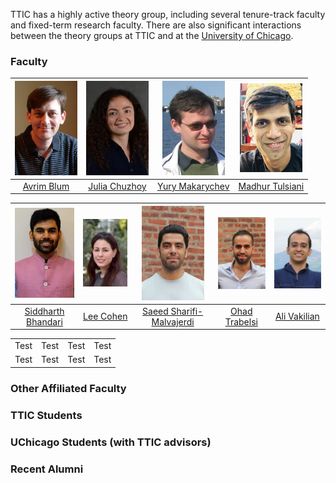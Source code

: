 

TTIC has a highly active theory group, including several tenure-track faculty and fixed-term research faculty. There are also significant interactions between the theory groups at TTIC and at the [University of Chicago](http://theory.cs.uchicago.edu).




### Faculty

|      <img src="avrim.jpg" width="100">      |        <img src="julia.jpg" width="100">        |        <img src="yury.jpg" width="100">         |         <img src="madhur.jpg" width="100">         |
| :-----------------------------------------: | :---------------------------------------------: | :---------------------------------------------: | :------------------------------------------------: |
| [Avrim Blum](https://home.ttic.edu/~avrim/) | [Julia Chuzhoy](https://home.ttic.edu/~cjulia/) | [Yury Makarychev](https://home.ttic.edu/~yury/) | [Madhur Tulsiani](https://home.ttic.edu/~madhurt/) |



|            <img src="siddharth.jpg" width="100">             |           <img src="lee.jpg" width="100">           |              <img src="saeed.jpg" width="100">               |              <img src="ohad.jpg" width="100">               |        <img src="ali.jpg" width="100">         |
| :----------------------------------------------------------: | :-------------------------------------------------: | :----------------------------------------------------------: | :---------------------------------------------------------: | :--------------------------------------------: |
| [Siddharth Bhandari](https://sites.google.com/view/siddharth-bhandari/) | [Lee Cohen](https://sites.google.com/view/leecohen) | [Saeed Sharifi-Malvajerdi](https://sites.google.com/view/saeedsh/home) | [Ohad Trabelsi](https://sites.google.com/view/ohadtrabelsi) | [Ali Vakilian](https://www.mit.edu/~vakilian/) |


<table>
<tr>
<td>
Test
</td>
<td>
Test
</td>
<td>
Test
</td>
<td>
Test
</td>
</tr>
<tr>
<td>
Test
</td>
<td>
Test
</td>
<td>
Test
</td>
<td>
Test
</td>
</tr>
</table>


### Other Affiliated Faculty



### TTIC Students



### UChicago Students (with TTIC advisors)



### Recent Alumni





